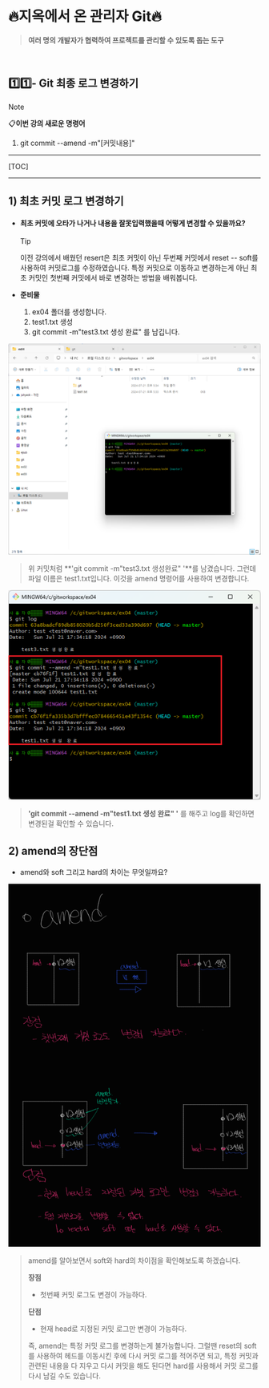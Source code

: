 # 🔥지옥에서 온 관리자 Git🔥

> **여러 명의 개발자가 협력하여 프로젝트를 관리할 수 있도록 돕는 도구**

<br>

## 1️⃣1️⃣- Git 최종 로그 변경하기

> [!note]
>
> 📋**이번 강의 새로운 명령어**
>
> 1. git commit --amend -m"[커밋내용]"

---

[TOC]

---

## 1) 최초 커밋 로그 변경하기

- #### 최초 커밋에 오타가 나거나 내용을 잘못입력했을때 어떻게 변경할 수 있을까요?

  > [!tip]
  >
  > 이전 강의에서 배웠던 resert은 최초 커밋이 아닌 두번째 커밋에서 reset -- soft를 사용하여 커밋로그를 수정하였습니다. 특정 커밋으로 이동하고 변경하는게 아닌 최초 커밋인 첫번째 커밋에서 바로 변경하는 방법을 배워봅니다.

- **준비물**

  1. ex04 폴더를 생성합니다.
  2. test1.txt 생성
  3. git commit -m"test3.txt 생성 완료" 를 남깁니다.

![image-20240721173845659](https://raw.githubusercontent.com/kjh5848/typora-image/main/image/image-20240721173845659.png)

> 위 커밋처럼 **'git commit -m"test3.txt 생성완료" '**를 남겼습니다. 그런데 파일 이름은 test1.txt입니다. 이것을 amend 명령어를 사용하여 변경합니다.

![image-20240721173959083](https://raw.githubusercontent.com/kjh5848/typora-image/main/image/image-20240721173959083.png)

> **'git commit --amend -m"test1.txt 생성 완료" '** 를 해주고 log를 확인하면 변경된걸 확인할 수 있습니다.



## 2) amend의 장단점

- amend와 soft 그리고 hard의 차이는 무엇일까요?

![image-20240721184529905](https://raw.githubusercontent.com/kjh5848/typora-image/main/image/image-20240721184529905.png)

> amend를 알아보면서 soft와 hard의 차이점을 확인해보도록 하겠습니다.
>
> **장점** 
>
> - 첫번째 커밋 로그도 변경이 가능하다.
>
> **단점**
>
> - 현재 head로 지정된 커밋 로그만 변경이 가능하다.
>
> 즉, amend는 특정 커밋 로그를 변경하는게 불가능합니다. 그럴땐 reset의 soft를 사용하여 헤드를 이동시킨 후에 다시 커밋 로그를 적어주면 되고, 특정 커밋과 관련된 내용을 다 지우고 다시 커밋을 해도 된다면 hard를 사용해서 커밋 로그를 다시 남길 수도 있습니다.